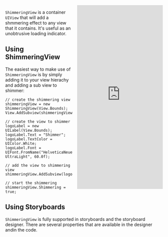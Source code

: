 
<iframe src="https://appetize.io/embed/kpvgwbg060a40huf6pgqaahdn8?device=iphone5s&scale=75&autoplay=true&orientation=portrait&deviceColor=black" 
        width="274px" height="587px" frameborder="0" scrolling="no"
        style="float:right;margin-left:1em;">&nbsp;</iframe>

`ShimmeringView` is a container `UIView` that will add a shmmering effect to any view that it
contains. It's useful as an unobtrusive loading indicator.

##  Using ShimmeringView

The easiest way to make use of `ShimmeringView` is by simply adding it to your view 
hierachy and adding a sub view to shimmer:

    // create the shimmering view
    shimmeringView = new ShimmeringView(View.Bounds);
    View.AddSubview(shimmeringView);
    
    // create the view to shimmer
    logoLabel = new UILabel(View.Bounds);
    logoLabel.Text = "Shimmer";
    logoLabel.TextColor = UIColor.White;
    logoLabel.Font = UIFont.FromName("HelveticaNeue-UltraLight", 60.0f);
    
    // add the view to shimmering view
    shimmeringView.AddSubview(logoLabel);
    
    // start the shimmering
    shimmeringView.Shimmering = true;

## Using Storyboards

`ShimmeringView` is fully supported in storyboards and the storyboard designer. 
There are several properties that are available in the designer andin the code.
